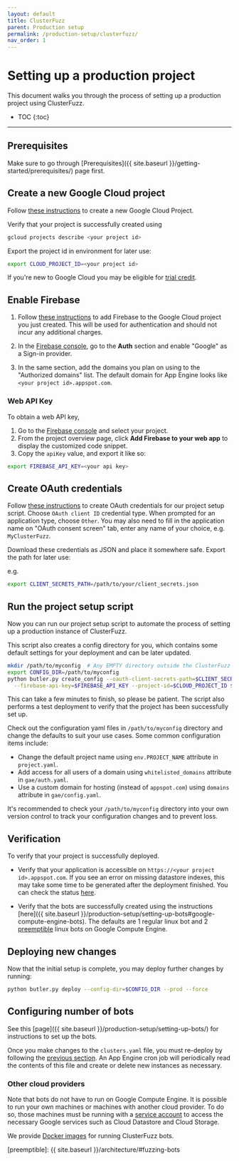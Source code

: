 ```yaml
---
layout: default
title: ClusterFuzz
parent: Production setup
permalink: /production-setup/clusterfuzz/
nav_order: 1
---
```


# Setting up a production project
This document walks you through the process of setting up a production project
using ClusterFuzz.

- TOC
{:toc}

---

## Prerequisites

Make sure to go through
[Prerequisites]({{ site.baseurl }}/getting-started/prerequisites/) page first.

## Create a new Google Cloud project

Follow [these instructions](https://cloud.google.com/resource-manager/docs/creating-managing-projects)
to create a new Google Cloud Project.

Verify that your project is successfully created using

```bash
gcloud projects describe <your project id>
```

Export the project id in environment for later use:

```bash
export CLOUD_PROJECT_ID=<your project id>
```

If you're new to Google Cloud you may be eligible for [trial credit].

[trial credit]: https://cloud.google.com/free/docs/gcp-free-tier#free-trial

## Enable Firebase
1. Follow [these instructions](https://cloud.google.com/appengine/docs/standard/python3/building-app/adding-firebase)
   to add Firebase to the Google Cloud project you just created. This will be
   used for authentication and should not incur any additional charges.

2. In the [Firebase console], go to the **Auth** section and enable "Google" as
   a Sign-in provider.

3. In the same section, add the domains you plan on using to the "Authorized
   domains" list. The default domain for App Engine looks like
   `<your project id>.appspot.com`.

### Web API Key
To obtain a web API key,
1. Go to the [Firebase console] and select your project.
2. From the project overview page, click **Add Firebase to your web app** to
   display the customized code snippet.
3. Copy the `apiKey` value, and export it like so:

```bash
export FIREBASE_API_KEY=<your api key>
```

[Firebase console]: https://console.firebase.google.com/

## Create OAuth credentials
Follow [these instructions](https://developers.google.com/identity/protocols/OAuth2InstalledApp#creatingcred)
to create OAuth credentials for our project setup script. Choose
`OAuth client ID` credential type. When prompted for an application type, choose
`Other`. You may also need to fill in the application name on "OAuth consent
screen" tab, enter any name of your choice, e.g. `MyClusterFuzz`.

Download these credentials as JSON and place it somewhere safe. Export the path
for later use:

e.g.

```bash
export CLIENT_SECRETS_PATH=/path/to/your/client_secrets.json
```

## Run the project setup script
Now you can run our project setup script to automate the process of setting up
a production instance of ClusterFuzz.

This script also creates a config directory for you, which contains some default
settings for your deployment and can be later updated.

```bash
mkdir /path/to/myconfig  # Any EMPTY directory outside the ClusterFuzz source repository.
export CONFIG_DIR=/path/to/myconfig
python butler.py create_config --oauth-client-secrets-path=$CLIENT_SECRETS_PATH \
  --firebase-api-key=$FIREBASE_API_KEY --project-id=$CLOUD_PROJECT_ID $CONFIG_DIR
```

This can take a few minutes to finish, so please be patient. The script also
performs a test deployment to verify that the project has been successfully set
up.

Check out the configuration yaml files in `/path/to/myconfig` directory and
change the defaults to suit your use cases. Some common configuration items
include:
* Change the default project name using `env.PROJECT_NAME` attribute in
  `project.yaml`.
* Add access for all users of a domain using `whitelisted_domains` attribute in
  `gae/auth.yaml`.
* Use a custom domain for hosting (instead of `appspot.com`) using `domains`
  attribute in `gae/config.yaml`.

It's recommended to check your `/path/to/myconfig` directory into your own
version control to track your configuration changes and to prevent loss.

## Verification

To verify that your project is successfully deployed.

* Verify that your application is accessible on
  `https://<your project id>.appspot.com`. If you see an error on missing
  datastore indexes, this may take some time to be generated after the
  deployment finished. You can check the status
  [here](https://appengine.google.com/datastore/indexes).

* Verify that the bots are successfully created using the instructions
  [here]({{ site.baseurl }}/production-setup/setting-up-bots#google-compute-engine-bots).
  The defaults are 1 regular linux bot and 2
  [preemptible](https://cloud.google.com/preemptible-vms/) linux bots on Google
  Compute Engine.

## Deploying new changes
Now that the initial setup is complete, you may deploy further changes by
running:

```bash
python butler.py deploy --config-dir=$CONFIG_DIR --prod --force
```

## Configuring number of bots
See this [page]({{ site.baseurl }}/production-setup/setting-up-bots/) for
instructions to set up the bots.

Once you make changes to the `clusters.yaml` file, you must re-deploy by
following the [previous section](#deploying-new-changes). An App Engine cron job
will periodically read the contents of this file and create or delete new
instances as necessary.

### Other cloud providers
Note that bots do not have to run on Google Compute Engine. It is possible to
run your own machines or machines with another cloud provider. To do so, those
machines must be running with a [service account] to access the necessary
Google services such as Cloud Datastore and Cloud Storage.

We provide [Docker images] for running ClusterFuzz bots.

[Google Compute Engine]: https://cloud.google.com/compute/
[service account]: https://cloud.google.com/iam/docs/creating-managing-service-account-keys
[Docker images]: https://github.com/google/clusterfuzz/tree/master/docker
[preemptible]: {{ site.baseurl }}/architecture/#fuzzing-bots
